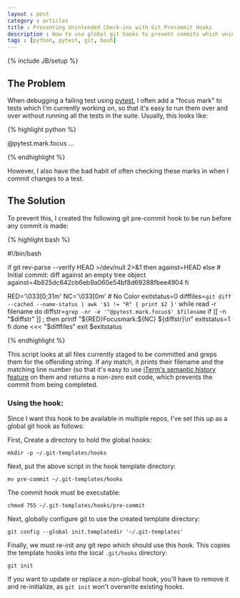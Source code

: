 ```yaml
---
layout : post
category : articles
title : Preventing Unintended Check-ins with Git Precommit Hooks
description : How to use global git hooks to prevent commits which unintentionally contain debug statements or focus marks.
tags : [python, pytest, git, bash]
---
```

{% include JB/setup %}

## The Problem

When debugging a failing test using [pytest](http://pytest.org/), I often add a
"focus mark" to tests which I'm currently working on, so that it's easy to run
them over and over without running all the tests in the suite. Usually, this
looks like:

{% highlight python %}

@pytest.mark.focus
...

{% endhighlight %}

However, I also have the bad habit of often checking these marks in when I
commit changes to a test.

## The Solution
To prevent this, I created the following git pre-commit hook to be run before
any commit is made:

{% highlight bash %}

#!/bin/bash

if git rev-parse --verify HEAD >/dev/null 2>&1
then
    against=HEAD
else
    # Initial commit: diff against an empty tree object
    against=4b825dc642cb6eb9a060e54bf8d69288fbee4904
fi

RED='\033[0;31m'
NC='\033[0m' # No Color
exitstatus=0
difffiles=`git diff --cached --name-status | awk '$1 != "R" { print $2 }'`
while read -r filename
do
    diffstr=`grep -nr -e '^@pytest.mark.focus$' $filename`
    if [[ -n "$diffstr" ]] ; then
        printf "${RED}Focusmark:${NC} ${diffstr}\n"
        exitstatus=1
    fi
done <<< "$difffiles"
exit $exitstatus

{% endhighlight %}

This script looks at all files currently staged to be committed and greps them
for the offending string. If any match, it prints their filename and the
matching line number (so that it's easy to use [iTerm's semantic history
feature](http://dustingram.com/articles/2015/05/15/using-iterms-semantic-history-with-vi/)
on them and returns a non-zero exit code, which prevents the commit from being
completed.

### Using the hook:

Since I want this hook to be available in multiple repos, I've set this up as a
global git hook as follows:

First, Create a directory to hold the global hooks:

    mkdir -p ~/.git-templates/hooks

Next, put the above script in the hook template directory:

    mv pre-commit ~/.git-templates/hooks

The commit hook must be executable:

    chmod 755 ~/.git-templates/hooks/pre-commit

Next, globally configure git to use the created template directory:

    git config --global init.templatedir '~/.git-templates'

Finally, we must re-init any git repo which should use this hook. This copies
the template hooks into the local `.git/hooks` directory:

    git init

If you want to update or replace a non-global hook, you'll have to remove it
and re-initialize, as `git init` won't overwrite existing hooks.
